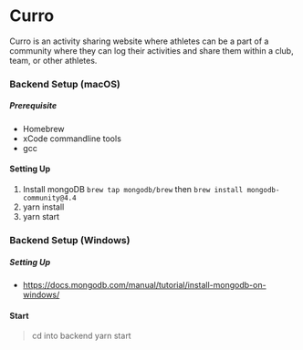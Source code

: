 # Curro
Curro is an activity sharing website where athletes can be a part of a community where they can log their activities and share them within a club, team, or other athletes.

### Backend Setup (macOS)
##### Prerequisite
- Homebrew 
- xCode commandline tools
- gcc

#### Setting Up
1. Install mongoDB 
`brew tap mongodb/brew` then
`brew install mongodb-community@4.4`
2. yarn install
3. yarn start

### Backend Setup (Windows)
##### Setting Up
- https://docs.mongodb.com/manual/tutorial/install-mongodb-on-windows/

#### Start
> cd into backend
> yarn start
